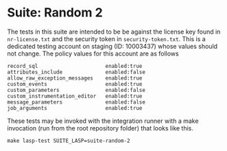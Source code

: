Suite: Random 2
==================================================
The tests in this suite are intended to be be against the license key found in `nr-license.txt` and the security token in `security-token.txt`. This is a dedicated testing account on staging (ID: 10003437) whose values should not change. The policy values for this account are as follows

    record_sql                      enabled:true
    attributes_include              enabled:false
    allow_raw_exception_messages    enabled:true
    custom_events                   enabled:true
    custom_parameters               enabled:false
    custom_instrumentation_editor   enabled:true
    message_parameters              enabled:false
    job_arguments                   enabled:true

These tests may be invoked with the integration runner with a make invocation (run from the root repository folder) that looks like this.

    make lasp-test SUITE_LASP=suite-random-2
